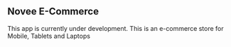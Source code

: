 ## Novee E-Commerce

This app is currently under development. This is an e-commerce store for Mobile, Tablets and Laptops
